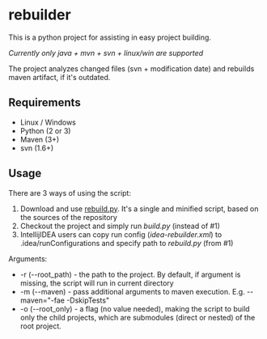 # rebuilder
This is a python project for assisting in easy project building.

*Currently only java + mvn + svn + linux/win are supported*

The project analyzes changed files (svn + modification date) and rebuilds maven artifact,
if it's outdated.

## Requirements
* Linux / Windows
* Python (2 or 3)
* Maven (3+)
* svn (1.6+)

## Usage
There are 3 ways of using the script:

1. Download and use [rebuild.py](https://github.com/bugy/rebuilder/releases/download/1.1.0/rebuild.py). It's a single and minified script, based on the sources of the repository
2. Checkout the project and simply run *build.py* (instead of #1)
3. IntellijIDEA users can copy run config (*idea-rebuilder.xml*) to .idea/runConfigurations and specify path to *rebuild.py* (from #1)

Arguments:
* -r (--root_path) - the path to the project. By default, if argument is missing, the script will run in current directory
* -m (--maven) - pass additional arguments to maven execution. E.g. --maven="-fae -DskipTests"
* -o (--root_only) - a flag (no value needed), making the script to build only the child projects, which are submodules (direct or nested) of the root project.
